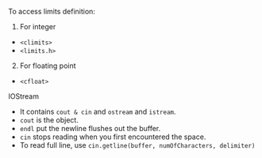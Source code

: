 To access limits definition:

1. For integer
- `<climits>`
- `<limits.h>`

2. For floating point
- `<cfloat>`

IOStream
- It contains `cout & cin` and `ostream` and `istream`.
- `cout` is the object.
- `endl` put the newline flushes out the buffer.
- `cin` stops reading when you first encountered the space.
- To read full line, use `cin.getline(buffer, numOfCharacters, delimiter)`

